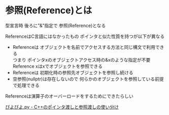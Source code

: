 # 参照(Reference)とは

型宣言時 後ろに"&"指定で 参照(Reference)となる  

ReferenceはC言語にはなかったもの ポインタと似た性質を持つが以下が異なる  

- Referenceは オブジェクトを名前でアクセスする方法と同じ構文で利用できる  
  つまり ポインタxのオブジェクトアクセス時の&xのような指定が不要  
  Reference xはxでオブジェクトを参照できる  
- Referenceは 初期化時の参照先オブジェクトを参照し続ける  
- 空参照(nullptr)は存在しないので 何らかのオブジェクトを参照している前提で処理できる  

Referenceは演算子のオーバーロードをするためにできたらしい  

[ぴよぴよ.py - C++のポインタ渡しと参照渡しの使い分け](http://cocodrips.hateblo.jp/entry/2015/12/08/221722)

